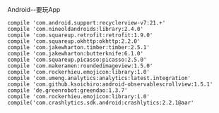 Android--要玩App



    compile 'com.android.support:recyclerview-v7:21.+'
    compile 'com.nineoldandroids:library:2.4.0'
    compile 'com.squareup.retrofit:retrofit:1.9.0'
    compile 'com.squareup.okhttp:okhttp:2.2.0'
    compile 'com.jakewharton.timber:timber:2.5.1'
    compile 'com.jakewharton:butterknife:6.1.0'
    compile 'com.squareup.picasso:picasso:2.5.0'
    compile 'com.makeramen:roundedimageview:1.5.0'
    compile 'com.rockerhieu.emojicon:library:1.0'
    compile 'com.umeng.analytics:analytics:latest.integration'
    compile 'com.github.ksoichiro:android-observablescrollview:1.5.1'
    compile 'de.greenrobot:greendao:1.3.7'
    compile 'com.rockerhieu.emojicon:library:1.0'
    compile('com.crashlytics.sdk.android:crashlytics:2.2.1@aar'

